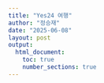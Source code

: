 ```yaml
---
title: "Yes24 여행"
author: "정승재"
date: "2025-06-08"
layout: post
output:
  html_document:
    toc: true
    number_sections: true
---
```

